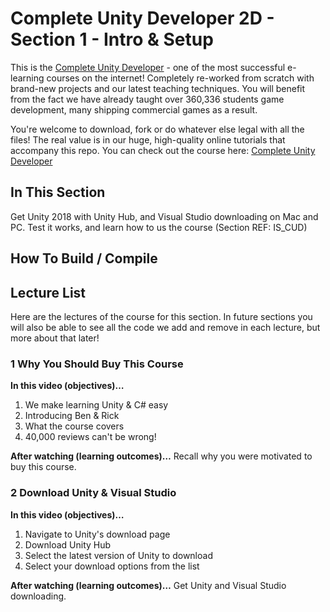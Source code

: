 ﻿# Complete Unity Developer 2D - Section 1 - Intro & Setup

This is the [Complete Unity Developer](http://gdev.tv/cudgithub) - one of the most successful e-learning courses on the internet! Completely re-worked from scratch with brand-new projects and our latest teaching techniques. You will benefit from the fact we have already taught over 360,336 students game development, many shipping commercial games as a result.

You're welcome to download, fork or do whatever else legal with all the files! The real value is in our huge, high-quality online tutorials that accompany this repo. You can check out the course here: [Complete Unity Developer](http://gdev.tv/cudgithub)

## In This Section
Get Unity 2018 with Unity Hub, and Visual Studio downloading on Mac and PC. Test it works, and learn how to us the course (Section REF: IS_CUD)

## How To Build / Compile

## Lecture List
Here are the lectures of the course for this section. In future sections you will also be able to see all the code we add and remove in each lecture, but more about that later!


### 1 Why You Should Buy This Course ###

**In this video (objectives)…**

1. We make learning Unity & C# easy
2. Introducing Ben & Rick
3. What the course covers
4. 40,000 reviews can't be wrong!


**After watching (learning outcomes)…**
Recall why you were motivated to buy this course.


### 2 Download Unity & Visual Studio ###

**In this video (objectives)…**

1. Navigate to Unity's download page
2. Download Unity Hub
3. Select the latest version of Unity to download
4. Select your download options from the list


**After watching (learning outcomes)…**
Get Unity and Visual Studio downloading.
